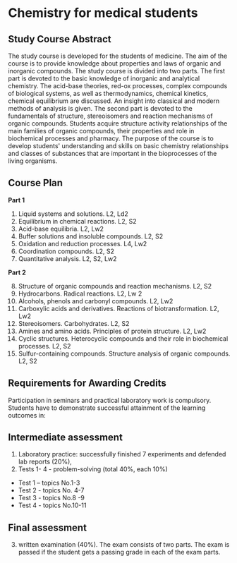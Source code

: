 # Chemistry for medical students

## Study Course Abstract
The study course is developed for the students of medicine. The aim of the course is to provide knowledge about properties and laws of organic and inorganic compounds. The study course is divided into two parts.
The first part is devoted to the basic knowledge of inorganic and analytical chemistry. The acid-base theories, red-ox processes, complex compounds of biological systems, as well as thermodynamics, chemical kinetics, chemical equilibrium are discussed. An insight into classical and modern methods of analysis is given.
The second part is devoted to the fundamentals of structure, stereoisomers and reaction mechanisms of organic compounds. Students acquire structure activity relationships of the main families of organic compounds, their properties and role in biochemical processes and pharmacy.
The purpose of the course is to develop students' understanding and skills on basic chemistry relationships and classes of substances that are important in the bioprocesses of the living organisms.

## Course Plan
**Part 1**
1. Liquid systems and solutions. L2, Ld2
2. Equilibrium in chemical reactions. L2, S2
3. Acid-base equilibria. L2, Lw2
4. Buffer solutions and insoluble compounds. L2, S2
5. Oxidation and reduction processes. L4, Lw2
6. Coordination compounds. L2, S2
7. Quantitative analysis. L2, S2, Lw2

**Part 2**

8. Structure of organic compounds and reaction mechanisms. L2, S2
9. Hydrocarbons. Radical reactions. L2, Lw 2
10. Alcohols, phenols and carbonyl compounds. L2, Lw2
11. Carboxylic acids and derivatives. Reactions of biotransformation. L2, Lw2
12. Stereoisomers. Carbohydrates. L2, S2
13. Amines and amino acids. Principles of protein structure. L2, Lw2
14. Cyclic structures. Heterocyclic compounds and their role in biochemical processes. L2, S2
15. Sulfur-containing compounds. Structure analysis of organic compounds. L2, S2

## Requirements for Awarding Credits

Participation in seminars and practical laboratory work is compulsory.
Students have to demonstrate successful attainment of the learning outcomes in:

## Intermediate assessment

1. Laboratory practice: successfully finished 7 experiments and defended lab reports (20%),
2. Tests 1- 4 - problem-solving (total 40%, each 10%)
- Test 1 – topics No.1-3 
- Test 2 - topics No. 4-7
- Test 3 - topics No.8 -9
- Test 4 - topics No.10-11
   
## Final assessment

3. written examination (40%). The exam consists of two parts. The exam is passed if the student gets a passing grade in each of the exam parts.
